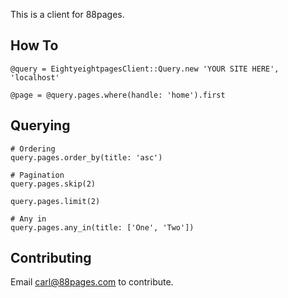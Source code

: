 This is a client for 88pages.

## How To

    @query = EightyeightpagesClient::Query.new 'YOUR SITE HERE', 'localhost'

    @page = @query.pages.where(handle: 'home').first

## Querying

    # Ordering
    query.pages.order_by(title: 'asc')

    # Pagination
    query.pages.skip(2)

    query.pages.limit(2)

    # Any in
    query.pages.any_in(title: ['One', 'Two'])

## Contributing

Email carl@88pages.com to contribute.
